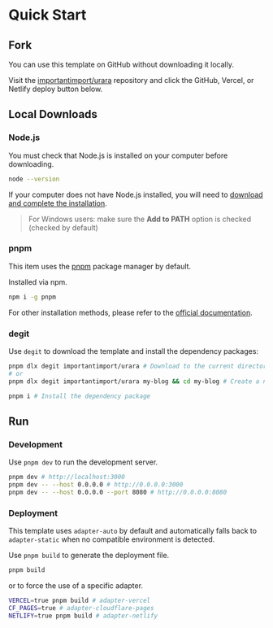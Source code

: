 # Quick Start

## Fork

You can use this template on GitHub without downloading it locally.

Visit the [importantimport/urara](https://github.com/importantimport/urara) repository and click the GitHub, Vercel, or Netlify deploy button below.

## Local Downloads

### Node.js

You must check that Node.js is installed on your computer before downloading.

```bash
node --version
```

If your computer does not have Node.js installed, you will need to [download and complete the installation](https://nodejs.org/zh-tw/download).

> For Windows users: make sure the **Add to PATH** option is checked (checked by default)

### pnpm

This item uses the [pnpm](https://pnpm.io/zh) package manager by default.

Installed via npm.

```bash
npm i -g pnpm
```

For other installation methods, please refer to the [official documentation](https://pnpm.io/zh/installation).

### degit

Use `degit` to download the template and install the dependency packages: 

```bash
pnpm dlx degit importantimport/urara # Download to the current directory
# or
pnpm dlx degit importantimport/urara my-blog && cd my-blog # Create a new my-blog in the current directory and download it to that folder, then go to

pnpm i # Install the dependency package
```

## Run

### Development

Use `pnpm dev` to run the development server.

```bash
pnpm dev # http://localhost:3000
pnpm dev -- --host 0.0.0.0 # http://0.0.0.0:3000
pnpm dev -- --host 0.0.0.0 --port 8080 # http://0.0.0.0:8080
```

### Deployment

This template uses `adapter-auto` by default and automatically falls back to `adapter-static` when no compatible environment is detected.

Use `pnpm build` to generate the deployment file.

```bash
pnpm build
```

or to force the use of a specific adapter.

```bash
VERCEL=true pnpm build # adapter-vercel
CF_PAGES=true # adapter-cloudflare-pages
NETLIFY=true pnpm build # adapter-netlify
```